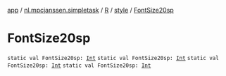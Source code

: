[app](../../../index.md) / [nl.mpcjanssen.simpletask](../../index.md) / [R](../index.md) / [style](index.md) / [FontSize20sp](.)

# FontSize20sp

`static val FontSize20sp: `[`Int`](https://kotlinlang.org/api/latest/jvm/stdlib/kotlin/-int/index.html)
`static val FontSize20sp: `[`Int`](https://kotlinlang.org/api/latest/jvm/stdlib/kotlin/-int/index.html)
`static val FontSize20sp: `[`Int`](https://kotlinlang.org/api/latest/jvm/stdlib/kotlin/-int/index.html)
`static val FontSize20sp: `[`Int`](https://kotlinlang.org/api/latest/jvm/stdlib/kotlin/-int/index.html)